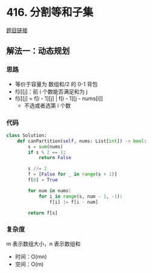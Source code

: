 # 416. 分割等和子集

[题目链接](https://leetcode.cn/problems/partition-equal-subset-sum/description/)

## 解法一：动态规划

### 思路

- 等价于容量为 数组和/2 的 0-1 背包
- f[i][j]：前 i 个数能否满足和为 j
- f[i][j] = f[i - 1][j] | f[i - 1][j - nums[i]]
  - 不选或者选第 i 个数

### 代码

```py
class Solution:
    def canPartition(self, nums: List[int]) -> bool:
        s = sum(nums)
        if s % 2 == 1:
            return False

        s //= 2
        f = [False for _ in range(s + 1)]
        f[0] = True

        for num in nums:
            for i in range(s, num - 1, -1):
                f[i] |= f[i - num]

        return f[s]
```

### 复杂度

m 表示数组大小，n 表示数组和

- 时间：O(mn)
- 空间：O(m)
